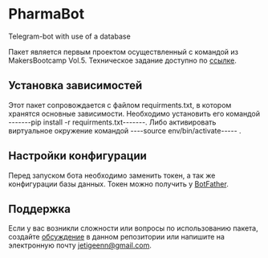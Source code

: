 # PharmaBot
Telegram-bot with use of a database

Пакет является первым проектом осуществленный с командой из MakersBootcamp Vol.5. Техническое задание доступно по 
[ссылке](./technicalTask/index.md).


## Установка зависимостей

Этот пакет сопровождается с файлом requirments.txt, в котором хранятся основные зависимости. 
Необходимо установить его командой -------pip install -r requirments.txt-------. 
Либо активировать виртуальное окружение командой ----source env/bin/activate----- .


## Настройки конфигурации

Перед запуском бота необходимо заменить токен, а так же конфигурации базы данных. Токен можно получить у [BotFather][].


## Поддержка

Если у вас возникли сложности или вопросы по использованию пакета, создайте 
[обсуждение][] в данном репозитории или напишите на электронную почту 
<jetigeenn@gmail.com>.

[обсуждение]: https://github.com/AJ-Se7eN/PharmaBot/issues
[BotFather]: https://telegram.me/BotFather
